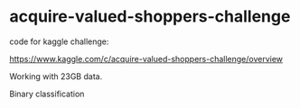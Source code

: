 # acquire-valued-shoppers-challenge
 code for kaggle challenge:

 https://www.kaggle.com/c/acquire-valued-shoppers-challenge/overview

Working with 23GB data. 

 Binary classification
